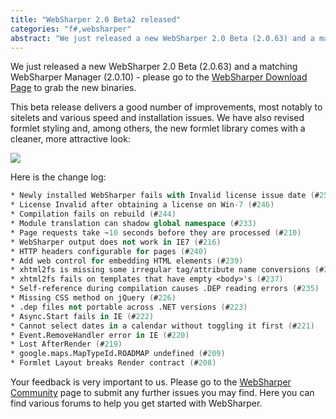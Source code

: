 ```yaml
---
title: "WebSharper 2.0 Beta2 released"
categories: "f#,websharper"
abstract: "We just released a new WebSharper 2.0 Beta (2.0.63) and a matching WebSharper Manager (2.0.10) - please go to the WebSharper Download Page to grab the new binaries."
---
```

We just released a new WebSharper 2.0 Beta (2.0.63) and a matching WebSharper Manager (2.0.10) - please go to the [WebSharper Download Page](http://www.websharper.com/Downloads.aspx) to grab the new binaries.

This beta release delivers a good number of improvements, most notably to sitelets and various speed and installation issues. We have also revised formlet styling and, among others, the new formlet library comes with a cleaner, more attractive look:

<img src="/assets/personForm.png">

Here is the change log:

```fsharp
* Newly installed WebSharper fails with Invalid license issue date (#252)
* License Invalid after obtaining a license on Win-7 (#246)
* Compilation fails on rebuild (#244)
* Module translation can shadow global namespace (#233)
* Page requests take ~10 seconds before they are processed (#210)
* WebSharper output does not work in IE7 (#216)
* HTTP headers configurable for pages (#240)
* Add web control for embedding HTML elements (#239)
* xhtml2fs is missing some irregular tag/attribute name conversions (#238)
* xhtml2fs fails on templates that have empty <body>'s (#237)
* Self-reference during compilation causes .DEP reading errors (#235)
* Missing CSS method on jQuery (#226)
* .dep files not portable across .NET versions (#223)
* Async.Start fails in IE (#222)
* Cannot select dates in a calendar without toggling it first (#221)
* Event.RemoveHandler error in IE (#220)
* Lost AfterRender (#219)
* google.maps.MapTypeId.ROADMAP undefined (#209)
* Formlet Layout breaks Render contract (#208)
```

Your feedback is very important to us. Please go to the [WebSharper Community](http://www.websharper.com/Extensions.aspx) page to submit any further issues you may find. Here you can find various forums to help you get started with WebSharper.